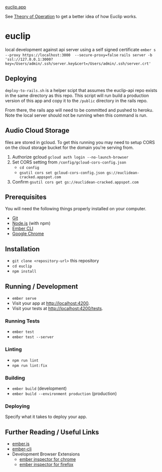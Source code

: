 [euclip.app](https://euclip.app)

See [Theory of Operation](theory-of-operation.md) to get a better idea of how Euclip works. 

# euclip
local development against api server using a self signed certificate
`ember s --proxy https://localhost:3000  --secure-proxy=false`
`rails server -b 'ssl://127.0.0.1:3000?key=/Users/admin/.ssh/server.key&cert=/Users/admin/.ssh/server.crt'`

## Deploying
`deploy-to-rails.sh` is a helper scipt that assumes the euclip-api repo exists in the same directory as this repo. This script will run build a production version of this app
and copy it to the `/public` directory in the rails repo. 

From there, the rails app will need to be committed and pushed to heroku. Note the local server should not be running when this command is run.


## Audio Cloud Storage
files are stored in gcloud. To get this running you may need to setup CORS on the cloud storage bucket for the domain you're serving from.

1. Authorize gcloud `gcloud auth login --no-launch-browser`
1. Set CORS setting from `/config/gcloud-cors-config.json`
    - `cd config`
    - `gsutil cors set gcloud-cors-config.json gs://euclidean-cracked.appspot.com`
1. Confirm `gsutil cors get gs://euclidean-cracked.appspot.com`

## Prerequisites
You will need the following things properly installed on your computer.

* [Git](https://git-scm.com/)
* [Node.js](https://nodejs.org/) (with npm)
* [Ember CLI](https://cli.emberjs.com/release/)
* [Google Chrome](https://google.com/chrome/)

## Installation

* `git clone <repository-url>` this repository
* `cd euclip`
* `npm install`

## Running / Development

* `ember serve`
* Visit your app at [http://localhost:4200](http://localhost:4200).
* Visit your tests at [http://localhost:4200/tests](http://localhost:4200/tests).

### Running Tests

* `ember test`
* `ember test --server`

### Linting

* `npm run lint`
* `npm run lint:fix`

### Building

* `ember build` (development)
* `ember build --environment production` (production)

### Deploying

Specify what it takes to deploy your app.

## Further Reading / Useful Links

* [ember.js](https://emberjs.com/)
* [ember-cli](https://cli.emberjs.com/release/)
* Development Browser Extensions
  * [ember inspector for chrome](https://chrome.google.com/webstore/detail/ember-inspector/bmdblncegkenkacieihfhpjfppoconhi)
  * [ember inspector for firefox](https://addons.mozilla.org/en-US/firefox/addon/ember-inspector/)

